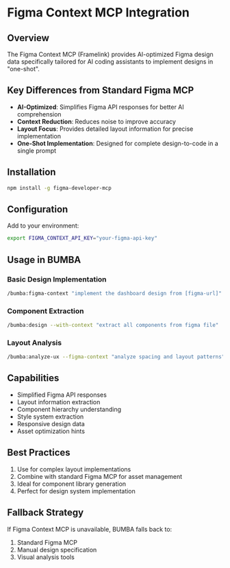 # Figma Context MCP Integration

## Overview
The Figma Context MCP (Framelink) provides AI-optimized Figma design data specifically tailored for AI coding assistants to implement designs in "one-shot".

## Key Differences from Standard Figma MCP
- **AI-Optimized**: Simplifies Figma API responses for better AI comprehension
- **Context Reduction**: Reduces noise to improve accuracy
- **Layout Focus**: Provides detailed layout information for precise implementation
- **One-Shot Implementation**: Designed for complete design-to-code in a single prompt

## Installation
```bash
npm install -g figma-developer-mcp
```

## Configuration
Add to your environment:
```bash
export FIGMA_CONTEXT_API_KEY="your-figma-api-key"
```

## Usage in BUMBA

### Basic Design Implementation
```bash
/bumba:figma-context "implement the dashboard design from [figma-url]"
```

### Component Extraction
```bash
/bumba:design --with-context "extract all components from figma file"
```

### Layout Analysis
```bash
/bumba:analyze-ux --figma-context "analyze spacing and layout patterns"
```

## Capabilities
- Simplified Figma API responses
- Layout information extraction
- Component hierarchy understanding
- Style system extraction
- Responsive design data
- Asset optimization hints

## Best Practices
1. Use for complex layout implementations
2. Combine with standard Figma MCP for asset management
3. Ideal for component library generation
4. Perfect for design system implementation

## Fallback Strategy
If Figma Context MCP is unavailable, BUMBA falls back to:
1. Standard Figma MCP
2. Manual design specification
3. Visual analysis tools
